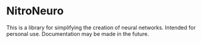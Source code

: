 # NitroNeuro
This is a library for simplifying the creation of neural networks. Intended for personal use. Documentation may be made in the future.
